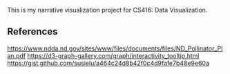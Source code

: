 This is my narrative visualization project for CS416: Data Visualization.

## References
https://www.ndda.nd.gov/sites/www/files/documents/files/ND_Pollinator_Plan.pdf
https://d3-graph-gallery.com/graph/interactivity_tooltip.html
https://gist.github.com/susielu/a464c24d8b42f0c4d9fafe7b48e9e60a
